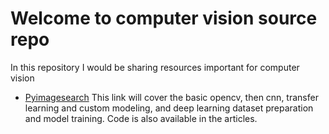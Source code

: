 # Welcome to computer vision source repo
In this repository I would be sharing resources important for computer vision

- [Pyimagesearch](https://www.pyimagesearch.com/start-here/)
This link will cover the basic opencv, then cnn, transfer learning and custom modeling, and deep learning dataset preparation and model training. Code is also available in the articles.

